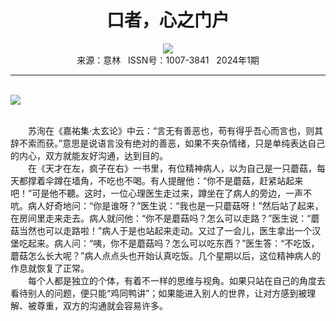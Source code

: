 # <center>口者，心之门户</center>

<div align=center><img src="http://fslib.vip.qikan.cn/img.ashx?key=%d7%f7%d5%df%a3%ba%d7%bf%e5%fb"></div>

<center>来源：意林   ISSN号：1007-3841   2024年1期</center>

* * *

<br>![](http://img.resource.qikan.cn/markvip/qkimages/yili/yili202401/yili20240149-1-l.jpg)

  
<br>　　苏洵在《嘉祐集·太玄论》中云：“言无有善恶也，苟有得乎吾心而言也，则其辞不索而获。”意思是说语言没有绝对的善恶，如果不夹杂情绪，只是单纯表达自己的内心，双方就能友好沟通，达到目的。  
　　在《天才在左，疯子在右》一书里，有位精神病人，以为自己是一只蘑菇，每天都撑着伞蹲在墙角，不吃也不喝。有人提醒他：“你不是蘑菇，赶紧站起来吧！”可是他不聽。这时，一位心理医生走过来，蹲坐在了病人的旁边，一声不吭。病人好奇地问：“你是谁呀？”医生说：“我也是一只蘑菇呀！”然后站了起来，在房间里走来走去。病人就问他：“你不是蘑菇吗？怎么可以走路？”医生说：“蘑菇当然也可以走路啦！”病人于是也站起来走动。又过了一会儿，医生拿出一个汉堡吃起来。病人问：“咦，你不是蘑菇吗？怎么可以吃东西？”医生答：“不吃饭，蘑菇怎么长大呢？”病人点点头也开始认真吃饭。几个星期以后，这位精神病人的作息就恢复了正常。  
　　每个人都是独立的个体，有着不一样的思维与视角。如果只站在自己的角度去看待别人的问题，便只能“鸡同鸭讲”；如果能进入别人的世界，让对方感到被理解、被尊重，双方的沟通就会容易许多。
